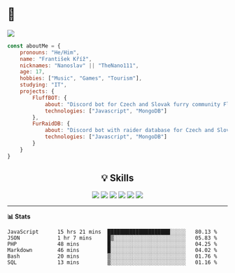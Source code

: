 <h1>👋</h1>
<img src="https://wakatime.com/badge/user/826f5da1-fc3e-404e-a5ef-d13bb1fb2a87.svg">

```javascript
const aboutMe = {
    pronouns: "He/Him",
    name: "František Kříž",
    nicknames: "Nanoslav" || "TheNano111",
    age: 17,
    hobbies: ["Music", "Games", "Tourism"],
    studying: "IT",
    projects: {
        FluffBOT: {
            about: "Discord bot for Czech and Slovak furry community Fluffíci.",
            technologies: ["Javascript", "MongoDB"]
        },
        FurRaidDB: {
            about: "Discord bot with raider database for Czech and Slovak furry communities.",
            technologies: ["Javascript", "MongoDB"]
        }
    }
}
```

<div align="center">
<h2>💡 Skills</h2>
<img src="https://img.shields.io/badge/html5-%23E34F26.svg?style=for-the-badge&logo=html5&logoColor=white">
<img src="https://img.shields.io/badge/css3-%231572B6.svg?style=for-the-badge&logo=css3&logoColor=white">
<img src="https://img.shields.io/badge/mysql-%2300f.svg?style=for-the-badge&logo=mysql&logoColor=white">
<img src="https://img.shields.io/badge/php-%23777BB4.svg?style=for-the-badge&logo=php&logoColor=white">
<img src="https://img.shields.io/badge/javascript-%23323330.svg?style=for-the-badge&logo=javascript&logoColor=%23F7DF1E">
<img src="https://img.shields.io/badge/MongoDB-%234ea94b.svg?style=for-the-badge&logo=mongodb&logoColor=white">
</div>

-------

**📊 Stats**
<!--START_SECTION:waka-->

```text
JavaScript      15 hrs 21 mins  ████████████████████░░░░░   80.13 %
JSON            1 hr 7 mins     █▒░░░░░░░░░░░░░░░░░░░░░░░   05.83 %
PHP             48 mins         █░░░░░░░░░░░░░░░░░░░░░░░░   04.25 %
Markdown        46 mins         █░░░░░░░░░░░░░░░░░░░░░░░░   04.02 %
Bash            20 mins         ▒░░░░░░░░░░░░░░░░░░░░░░░░   01.76 %
SQL             13 mins         ▒░░░░░░░░░░░░░░░░░░░░░░░░   01.16 %
```

<!--END_SECTION:waka-->
